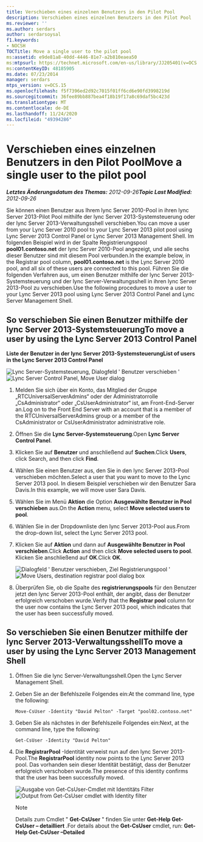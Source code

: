 ```yaml
---
title: Verschieben eines einzelnen Benutzers in den Pilot Pool
description: Verschieben eines einzelnen Benutzers in den Pilot Pool
ms.reviewer: ''
ms.author: serdars
author: serdarsoysal
f1.keywords:
- NOCSH
TOCTitle: Move a single user to the pilot pool
ms:assetid: e9de81a8-40dd-4446-81e7-a2b810eaea50
ms:mtpsurl: https://technet.microsoft.com/en-us/library/JJ205401(v=OCS.15)
ms:contentKeyID: 48185905
ms.date: 07/23/2014
manager: serdars
mtps_version: v=OCS.15
ms.openlocfilehash: f5f7396ed2d92c7015f01ff6cd6e90fd3998219d
ms.sourcegitcommit: 36fee89bb887bea4f18b19f17a8c69daf5bc423d
ms.translationtype: MT
ms.contentlocale: de-DE
ms.lasthandoff: 11/24/2020
ms.locfileid: "49394286"
---
```

# <a name="move-a-single-user-to-the-pilot-pool"></a><span data-ttu-id="bfda1-103">Verschieben eines einzelnen Benutzers in den Pilot Pool</span><span class="sxs-lookup"><span data-stu-id="bfda1-103">Move a single user to the pilot pool</span></span>

<div data-xmlns="http://www.w3.org/1999/xhtml">

<div class="topic" data-xmlns="http://www.w3.org/1999/xhtml" data-msxsl="urn:schemas-microsoft-com:xslt" data-cs="https://msdn.microsoft.com/">

<div data-asp="https://msdn2.microsoft.com/asp">



</div>

<div id="mainSection">

<div id="mainBody"><span data-ttu-id="bfda1-104">

<span> </span></span><span class="sxs-lookup"><span data-stu-id="bfda1-104">

<span> </span></span></span>

<span data-ttu-id="bfda1-105">_**Letztes Änderungsdatum des Themas:** 2012-09-26_</span><span class="sxs-lookup"><span data-stu-id="bfda1-105">_**Topic Last Modified:** 2012-09-26_</span></span>

<span data-ttu-id="bfda1-106">Sie können einen Benutzer aus Ihrem lync Server 2010-Pool in ihren lync Server 2013-Pilot Pool mithilfe der lync Server 2013-Systemsteuerung oder der lync Server 2013-Verwaltungsshell verschieben.</span><span class="sxs-lookup"><span data-stu-id="bfda1-106">You can move a user from your Lync Server 2010 pool to your Lync Server 2013 pilot pool using Lync Server 2013 Control Panel or Lync Server 2013 Management Shell.</span></span> <span data-ttu-id="bfda1-107">Im folgenden Beispiel wird in der Spalte Registrierungspool **pool01.contoso.net** der lync Server 2010-Pool angezeigt, und alle sechs dieser Benutzer sind mit diesem Pool verbunden.</span><span class="sxs-lookup"><span data-stu-id="bfda1-107">In the example below, in the Registrar pool column, **pool01.contoso.net** is the Lync Server 2010 pool, and all six of these users are connected to this pool.</span></span> <span data-ttu-id="bfda1-108">Führen Sie die folgenden Verfahren aus, um einen Benutzer mithilfe der lync Server 2013-Systemsteuerung und der lync Server-Verwaltungsshell in ihren lync Server 2013-Pool zu verschieben.</span><span class="sxs-lookup"><span data-stu-id="bfda1-108">Use the following procedures to move a user to your Lync Server 2013 pool using Lync Server 2013 Control Panel and Lync Server Management Shell.</span></span>

<div>

## <a name="to-move-a-user-by-using-the-lync-server-2013-control-panel"></a><span data-ttu-id="bfda1-109">So verschieben Sie einen Benutzer mithilfe der lync Server 2013-Systemsteuerung</span><span class="sxs-lookup"><span data-stu-id="bfda1-109">To move a user by using the Lync Server 2013 Control Panel</span></span>

<span data-ttu-id="bfda1-110">**Liste der Benutzer in der lync Server 2013-Systemsteuerung**</span><span class="sxs-lookup"><span data-stu-id="bfda1-110">**List of users in the Lync Server 2013 Control Panel**</span></span>

<span data-ttu-id="bfda1-111">![Lync Server-Systemsteuerung, Dialogfeld ' Benutzer verschieben '](images/JJ721870.a2bce284-0392-4db3-9bb2-9f12699738e7(OCS.15).jpg "Lync Server-Systemsteuerung, Dialogfeld ' Benutzer verschieben '")</span><span class="sxs-lookup"><span data-stu-id="bfda1-111">![Lync Server Control Panel, Move User dialog](images/JJ721870.a2bce284-0392-4db3-9bb2-9f12699738e7(OCS.15).jpg "Lync Server Control Panel, Move User dialog")</span></span>

1.  <span data-ttu-id="bfda1-112">Melden Sie sich über ein Konto, das Mitglied der Gruppe „RTCUniversalServerAdmins“ oder der Administratorrolle „CsAdministrator“ oder „CsUserAdministrator“ ist, am Front-End-Server an.</span><span class="sxs-lookup"><span data-stu-id="bfda1-112">Log on to the Front End Server with an account that is a member of the RTCUniversalServerAdmins group or a member of the CsAdministrator or CsUserAdministrator administrative role.</span></span>

2.  <span data-ttu-id="bfda1-113">Öffnen Sie die **Lync Server-Systemsteuerung**.</span><span class="sxs-lookup"><span data-stu-id="bfda1-113">Open **Lync Server Control Panel**.</span></span>

3.  <span data-ttu-id="bfda1-114">Klicken Sie auf **Benutzer** und anschließend auf **Suchen**.</span><span class="sxs-lookup"><span data-stu-id="bfda1-114">Click **Users**, click Search, and then click **Find**.</span></span>

4.  <span data-ttu-id="bfda1-115">Wählen Sie einen Benutzer aus, den Sie in den lync Server 2013-Pool verschieben möchten.</span><span class="sxs-lookup"><span data-stu-id="bfda1-115">Select a user that you want to move to the Lync Server 2013 pool.</span></span> <span data-ttu-id="bfda1-116">In diesem Beispiel verschieben wir den Benutzer Sara Davis.</span><span class="sxs-lookup"><span data-stu-id="bfda1-116">In this example, we will move user Sara Davis.</span></span>

5.  <span data-ttu-id="bfda1-117">Wählen Sie im Menü **Aktion** die Option **Ausgewählte Benutzer in Pool verschieben** aus.</span><span class="sxs-lookup"><span data-stu-id="bfda1-117">On the **Action** menu, select **Move selected users to pool**.</span></span>

6.  <span data-ttu-id="bfda1-118">Wählen Sie in der Dropdownliste den lync Server 2013-Pool aus.</span><span class="sxs-lookup"><span data-stu-id="bfda1-118">From the drop-down list, select the Lync Server 2013 pool.</span></span>

7.  <span data-ttu-id="bfda1-119">Klicken Sie auf **Aktion** und dann auf **Ausgewählte Benutzer in Pool verschieben**.</span><span class="sxs-lookup"><span data-stu-id="bfda1-119">Click **Action** and then click **Move selected users to pool**.</span></span> <span data-ttu-id="bfda1-120">Klicken Sie anschließend auf **OK**.</span><span class="sxs-lookup"><span data-stu-id="bfda1-120">Click **OK**.</span></span>
    
    <span data-ttu-id="bfda1-121">![Dialogfeld ' Benutzer verschieben, Ziel Registrierungspool '](images/JJ205401.8a375003-dc00-4541-b578-4d88f2010601(OCS.15).png "Dialogfeld ' Benutzer verschieben, Ziel Registrierungspool '")</span><span class="sxs-lookup"><span data-stu-id="bfda1-121">![Move Users, destination registrar pool dialog box](images/JJ205401.8a375003-dc00-4541-b578-4d88f2010601(OCS.15).png "Move Users, destination registrar pool dialog box")</span></span>  

8.  <span data-ttu-id="bfda1-122">Überprüfen Sie, ob die Spalte des **registrierungspools** für den Benutzer jetzt den lync Server 2013-Pool enthält, der angibt, dass der Benutzer erfolgreich verschoben wurde.</span><span class="sxs-lookup"><span data-stu-id="bfda1-122">Verify that the **Registrar pool** column for the user now contains the Lync Server 2013 pool, which indicates that the user has been successfully moved.</span></span>

</div>

<div>

## <a name="to-move-a-user-by-using-the-lync-server-2013-management-shell"></a><span data-ttu-id="bfda1-123">So verschieben Sie einen Benutzer mithilfe der lync Server 2013-Verwaltungsshell</span><span class="sxs-lookup"><span data-stu-id="bfda1-123">To move a user by using the Lync Server 2013 Management Shell</span></span>

1.  <span data-ttu-id="bfda1-124">Öffnen Sie die lync Server-Verwaltungsshell.</span><span class="sxs-lookup"><span data-stu-id="bfda1-124">Open the Lync Server Management Shell.</span></span>

2.  <span data-ttu-id="bfda1-125">Geben Sie an der Befehlszeile Folgendes ein:</span><span class="sxs-lookup"><span data-stu-id="bfda1-125">At the command line, type the following:</span></span>
    
        Move-CsUser -Identity "David Pelton" -Target "pool02.contoso.net"

3.  <span data-ttu-id="bfda1-126">Geben Sie als nächstes in der Befehlszeile Folgendes ein:</span><span class="sxs-lookup"><span data-stu-id="bfda1-126">Next, at the command line, type the following:</span></span>
    
        Get-CsUser -Identity "David Pelton"

4.  <span data-ttu-id="bfda1-127">Die **RegistrarPool** -Identität verweist nun auf den lync Server 2013-Pool.</span><span class="sxs-lookup"><span data-stu-id="bfda1-127">The **RegistrarPool** identity now points to the Lync Server 2013 pool.</span></span> <span data-ttu-id="bfda1-128">Das vorhanden sein dieser Identität bestätigt, dass der Benutzer erfolgreich verschoben wurde.</span><span class="sxs-lookup"><span data-stu-id="bfda1-128">The presence of this identity confirms that the user has been successfully moved.</span></span>
    
    <span data-ttu-id="bfda1-129">![Ausgabe von Get-CsUser-Cmdlet mit Identitäts Filter](images/JJ205401.bc5d4672-8068-4475-b882-dbd305c801a9(OCS.15).jpg "Ausgabe von Get-CsUser-Cmdlet mit Identitäts Filter")</span><span class="sxs-lookup"><span data-stu-id="bfda1-129">![Output from Get-CsUser cmdlet with Identity filter](images/JJ205401.bc5d4672-8068-4475-b882-dbd305c801a9(OCS.15).jpg "Output from Get-CsUser cmdlet with Identity filter")</span></span>  
    
    <div>
    

    > [!NOTE]  
    > <span data-ttu-id="bfda1-130">Details zum Cmdlet " <STRONG>Get-CsUser</STRONG> " finden Sie unter <STRONG>Get-Help Get-CsUser – detailliert</STRONG> .</span><span class="sxs-lookup"><span data-stu-id="bfda1-130">For details about the <STRONG>Get-CsUser</STRONG> cmdlet, run: <STRONG>Get-Help Get-CsUser –Detailed</STRONG></span></span>

    
    <span data-ttu-id="bfda1-131"></div>

</div>

</div>

<span> </span>

</div>

</div>

</span><span class="sxs-lookup"><span data-stu-id="bfda1-131"></div>

</div>

</div>

<span> </span>

</div>

</div>

</span></span></div>

